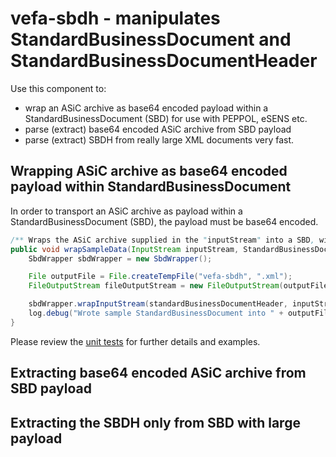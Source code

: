 # vefa-sbdh - manipulates StandardBusinessDocument and StandardBusinessDocumentHeader 

Use this component to:

* wrap an ASiC archive as base64 encoded payload within a StandardBusinessDocument (SBD) for use with PEPPOL, eSENS etc. 
* parse (extract) base64 encoded ASiC archive from SBD payload
* parse (extract) SBDH from really large XML documents very fast.

## Wrapping ASiC archive as base64 encoded payload within StandardBusinessDocument

In order to transport an ASiC archive as payload within a StandardBusinessDocument (SBD), the payload must 
be base64 encoded.

```java
/** Wraps the ASiC archive supplied in the "inputStream" into a SBD, with the supplied SBDH */
public void wrapSampleData(InputStream inputStream, StandardBusinessDocumentHeader standardBusinessDocumentHeader) throws Exception {
    SbdWrapper sbdWrapper = new SbdWrapper();

    File outputFile = File.createTempFile("vefa-sbdh", ".xml");
    FileOutputStream fileOutputStream = new FileOutputStream(outputFile);

    sbdWrapper.wrapInputStream(standardBusinessDocumentHeader, inputStream, fileOutputStream);
    log.debug("Wrote sample StandardBusinessDocument into " + outputFile.toString());
}
```

Please review the [unit tests](src/test/java/no/difi/vefa/sbdh) for further details and examples.
  

## Extracting base64 encoded ASiC archive from SBD payload


## Extracting the SBDH only from SBD with large payload



